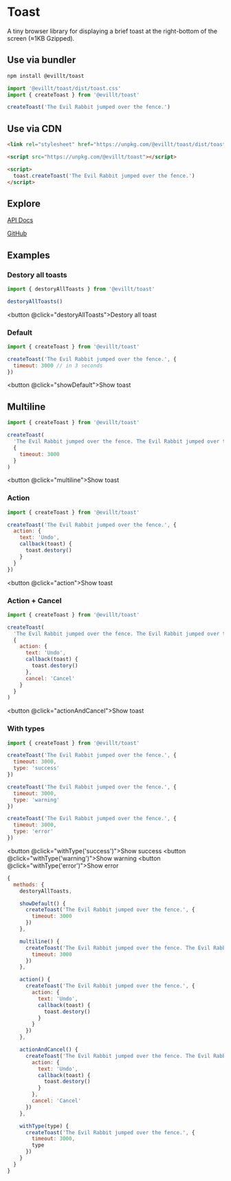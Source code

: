 # Toast

A tiny browser library for displaying a brief toast at the right-bottom of the screen (≈1KB Gzipped).

## Use via bundler

```bash
npm install @evillt/toast
```

```js
import '@evillt/toast/dist/toast.css'
import { createToast } from '@evillt/toast'

createToast('The Evil Rabbit jumped over the fence.')
```

## Use via CDN

```html
<link rel="stylesheet" href="https://unpkg.com/@evillt/toast/dist/toast.css" />

<script src="https://unpkg.com/@evillt/toast"></script>

<script>
  toast.createToast('The Evil Rabbit jumped over the fence.')
</script>
```

## Explore

<a href="/docs/">API Docs</a>

[GitHub](https://github.com/evillt/toast)

## Examples

### Destory all toasts

```js
import { destoryAllToasts } from '@evillt/toast'

destoryAllToasts()
```

<button @click="destoryAllToasts">Destory all toast</button>

### Default

```js
import { createToast } from '@evillt/toast'

createToast('The Evil Rabbit jumped over the fence.', {
  timeout: 3000 // in 3 seconds
})
```

<button @click="showDefault">Show toast</button>

## Multiline

```js
import { createToast } from '@evillt/toast'

createToast(
  'The Evil Rabbit jumped over the fence. The Evil Rabbit jumped over the fence. The Evil Rabbit jumped over the fence. The Evil Rabbit jumped over the fence.',
  {
    timeout: 3000
  }
)
```

<button @click="multiline">Show toast</button>

### Action

```js
import { createToast } from '@evillt/toast'

createToast('The Evil Rabbit jumped over the fence.', {
  action: {
    text: 'Undo',
    callback(toast) {
      toast.destory()
    }
  }
})
```

<button @click="action">Show toast</button>

### Action + Cancel

```js
import { createToast } from '@evillt/toast'

createToast(
  'The Evil Rabbit jumped over the fence. The Evil Rabbit jumped over the fence again.',
  {
    action: {
      text: 'Undo',
      callback(toast) {
        toast.destory()
      },
      cancel: 'Cancel'
    }
  }
)
```

<button @click="actionAndCancel">Show toast</button>

### With types

```js
import { createToast } from '@evillt/toast'

createToast('The Evil Rabbit jumped over the fence.', {
  timeout: 3000,
  type: 'success'
})

createToast('The Evil Rabbit jumped over the fence.', {
  timeout: 3000,
  type: 'warning'
})

createToast('The Evil Rabbit jumped over the fence.', {
  timeout: 3000,
  type: 'error'
})
```

<button @click="withType('success')">Show success</button>
<button @click="withType('warning')">Show warning</button>
<button @click="withType('error')">Show error</button>

```js { mixin: true }
{
  methods: {
    destoryAllToasts,

    showDefault() {
      createToast('The Evil Rabbit jumped over the fence.', {
        timeout: 3000
      })
    },

    multiline() {
      createToast('The Evil Rabbit jumped over the fence. The Evil Rabbit jumped over the fence. The Evil Rabbit jumped over the fence. The Evil Rabbit jumped over the fence.', {
        timeout: 3000
      })
    },

    action() {
      createToast('The Evil Rabbit jumped over the fence.', {
        action: {
          text: 'Undo',
          callback(toast) {
            toast.destory()
          }
        }
      })
    },

    actionAndCancel() {
      createToast('The Evil Rabbit jumped over the fence. The Evil Rabbit jumped over the fence again.', {
        action: {
          text: 'Undo',
          callback(toast) {
            toast.destory()
          }
        },
        cancel: 'Cancel'
      })
    },

    withType(type) {
      createToast('The Evil Rabbit jumped over the fence.', {
        timeout: 3000,
        type
      })
    }
  }
}
```
